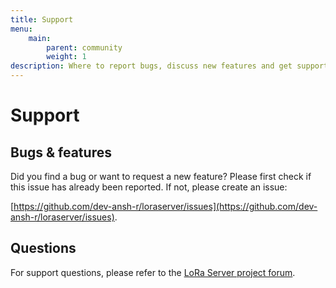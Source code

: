 ```yaml
---
title: Support
menu:
    main:
        parent: community
        weight: 1
description: Where to report bugs, discuss new features and get support from the community.
---
```


# Support

## Bugs & features

Did you find a bug or want to request a new feature? Please first check if
this issue has already been reported. If not, please create an issue:

[https://github.com/dev-ansh-r/loraserver/issues](https://github.com/dev-ansh-r/loraserver/issues).

## Questions

For support questions, please refer to the [LoRa Server project forum](https://forum.loraserver.io/).
